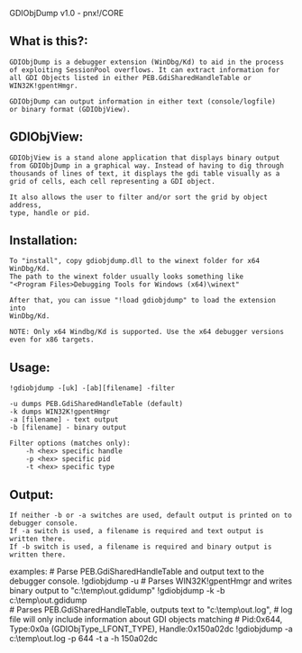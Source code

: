 GDIObjDump v1.0 - pnx!/CORE

What is this?:
--------------
    GDIObjDump is a debugger extension (WinDbg/Kd) to aid in the process 
	of exploiting SessionPool overflows. It can extract information for 
	all GDI Objects listed in either PEB.GdiSharedHandleTable or WIN32K!gpentHmgr.
	
    GDIObjDump can output information in either text (console/logfile) 
	or binary format (GDIObjView).
    
GDIObjView:
-----------
    GDIObjView is a stand alone application that displays binary output 
	from GDIObjDump in a graphical way. Instead of having to dig through 
	thousands of lines of text, it displays the gdi table visually as a 
	grid of cells, each cell representing a GDI object.
    
    It also allows the user to filter and/or sort the grid by object address, 
	type, handle or pid.

Installation:
-------------
    To "install", copy gdiobjdump.dll to the winext folder for x64 WinDbg/Kd. 
    The path to the winext folder usually looks something like 
	"<Program Files>Debugging Tools for Windows (x64)\winext"

    After that, you can issue "!load gdiobjdump" to load the extension into 
	WinDbg/Kd. 
    
    NOTE: Only x64 Windbg/Kd is supported. Use the x64 debugger versions even for x86 targets.
        
Usage: 
------
    !gdiobjdump -[uk] -[ab][filename] -filter
    
    -u dumps PEB.GdiSharedHandleTable (default)
    -k dumps WIN32K!gpentHmgr
    -a [filename] - text output
    -b [filename] - binary output
    
    Filter options (matches only):
        -h <hex> specific handle
        -p <hex> specific pid
        -t <hex> specific type

Output:
-------
    If neither -b or -a switches are used, default output is printed on to debugger console.
    If -a switch is used, a filename is required and text output is written there.
    If -b switch is used, a filename is required and binary output is written there.

examples: 
	# Parse PEB.GdiSharedHandleTable and output text to the debugger console.
	!gdiobjdump -u
	# Parses WIN32K!gpentHmgr and writes binary output to "c:\temp\out.gdidump" 
	!gdiobjdump -k -b c:\temp\out.gdidump                   
	# Parses PEB.GdiSharedHandleTable, outputs text to "c:\temp\out.log", 
	# log file will only include information about GDI objects matching 
	# Pid:0x644, Type:0x0a (GDIObjType_LFONT_TYPE), Handle:0x150a02dc
	!gdiobjdump -a c:\temp\out.log -p 644 -t a -h 150a02dc
